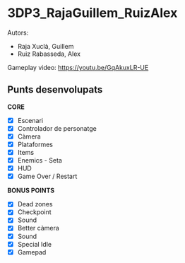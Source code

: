 # 3DP3_RajaGuillem_RuizAlex

Autors:
 - Raja Xuclà, Guillem
 - Ruiz Rabasseda, Alex
 
 Gameplay video: https://youtu.be/GqAkuxLR-UE
 
 ## Punts desenvolupats
 **CORE**
 
  - [x] Escenari
  - [x] Controlador de personatge
  - [x] Càmera
  - [x] Plataformes
  - [x] Items
  - [x] Enemics - Seta
  - [x] HUD
  - [x] Game Over / Restart
  
  **BONUS POINTS**
  
  - [x] Dead zones
  - [x] Checkpoint
  - [x] Sound
  - [x] Better càmera
  - [x] Sound
  - [x] Special Idle
  - [x] Gamepad
